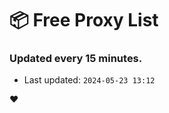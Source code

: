 # :package: Free Proxy List
### Updated every 15 minutes.

- Last updated: `2024-05-23 13:12`

:heart:
